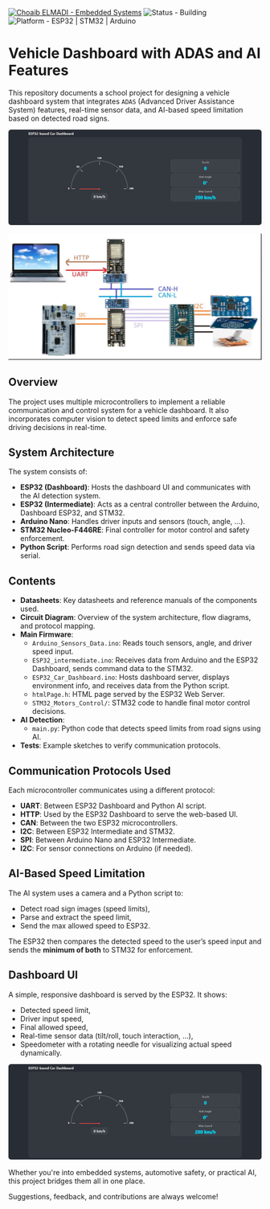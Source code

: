 [![Choaib ELMADI - Embedded Systems](https://img.shields.io/badge/Choaib_ELMADI-Embedded_Systems-8800dd)](https://elmadichoaib.vercel.app) ![Status - Building](https://img.shields.io/badge/Status-Building-2bd729) ![Platform - ESP32 | STM32 | Arduino](https://img.shields.io/badge/Platform-ESP32_|_STM32_|_Arduino-f7d620)

# Vehicle Dashboard with ADAS and AI Features

This repository documents a school project for designing a vehicle dashboard system that integrates `ADAS` (Advanced Driver Assistance System) features, real-time sensor data, and AI-based speed limitation based on detected road signs.

<div align="center">

![Dashboard UI](./Images/dashboard-ui.png)

![Visual Wiring Diagram](./Circuit%20Diagram/visual-wiring-diagram.jpg)

</div>

## Overview

The project uses multiple microcontrollers to implement a reliable communication and control system for a vehicle dashboard. It also incorporates computer vision to detect speed limits and enforce safe driving decisions in real-time.

## System Architecture

The system consists of:

- **ESP32 (Dashboard)**: Hosts the dashboard UI and communicates with the AI detection system.
- **ESP32 (Intermediate)**: Acts as a central controller between the Arduino, Dashboard ESP32, and STM32.
- **Arduino Nano**: Handles driver inputs and sensors (touch, angle, ...).
- **STM32 Nucleo-F446RE**: Final controller for motor control and safety enforcement.
- **Python Script**: Performs road sign detection and sends speed data via serial.

## Contents

- **Datasheets**: Key datasheets and reference manuals of the components used.
- **Circuit Diagram**: Overview of the system architecture, flow diagrams, and protocol mapping.
- **Main Firmware**:
  - `Arduino_Sensors_Data.ino`: Reads touch sensors, angle, and driver speed input.
  - `ESP32_intermediate.ino`: Receives data from Arduino and the ESP32 Dashboard, sends command data to the STM32.
  - `ESP32_Car_Dashboard.ino`: Hosts dashboard server, displays environment info, and receives data from the Python script.
  - `htmlPage.h`: HTML page served by the ESP32 Web Server.
  - `STM32_Motors_Control/`: STM32 code to handle final motor control decisions.
- **AI Detection**:
  - `main.py`: Python code that detects speed limits from road signs using AI.
- **Tests**: Example sketches to verify communication protocols.

## Communication Protocols Used

Each microcontroller communicates using a different protocol:

- **UART**: Between ESP32 Dashboard and Python AI script.
- **HTTP**: Used by the ESP32 Dashboard to serve the web-based UI.
- **CAN**: Between the two ESP32 microcontrollers.
- **I2C**: Between ESP32 Intermediate and STM32.
- **SPI**: Between Arduino Nano and ESP32 Intermediate.
- **I2C**: For sensor connections on Arduino (if needed).

## AI-Based Speed Limitation

The AI system uses a camera and a Python script to:

- Detect road sign images (speed limits),
- Parse and extract the speed limit,
- Send the max allowed speed to ESP32.

The ESP32 then compares the detected speed to the user’s speed input and sends the **minimum of both** to STM32 for enforcement.

## Dashboard UI

A simple, responsive dashboard is served by the ESP32. It shows:

- Detected speed limit,
- Driver input speed,
- Final allowed speed,
- Real-time sensor data (tilt/roll, touch interaction, ...),
- Speedometer with a rotating needle for visualizing actual speed dynamically.

<div align="center">

![Dashboard UI](./Images/dashboard-ui.png)

</div>

Whether you're into embedded systems, automotive safety, or practical AI, this project bridges them all in one place.

Suggestions, feedback, and contributions are always welcome!
